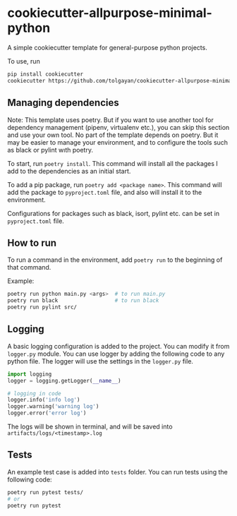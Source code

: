 # cookiecutter-allpurpose-minimal-python

A simple cookiecutter template for general-purpose python projects.

To use, run

```bash
pip install cookiecutter
cookiecutter https://github.com/tolgayan/cookiecutter-allpurpose-minimal-python
```


## Managing dependencies

Note: This template uses poetry. But if you want to use another tool for dependency management (pipenv, virtualenv etc.), you can skip this section
and use your own tool. No part of the template depends on poetry. But it may be easier to manage your environment, and
to configure the tools such as black or pylint wıth poetry. 


To start, run `poetry install`. This command will install all the packages I add to the dependencies as an initial start.

To add a pip package, run `poetry add <package name>`. This command will add the package to `pyproject.toml` file, and also
will install it to the environment.

Configurations for packages such as black, isort, pylint etc. can be set in `pyproject.toml` file.


## How to run

To run a command in the environment, add `poetry run` to the beginning of that command.

Example:

```bash
poetry run python main.py <args>  # to run main.py 
poetry run black                  # to run black 
poetry run pylint src/ 
```


## Logging

A basic logging configuration is added to the project. You can modify it from `logger.py` module. You can use
logger by adding the following code to any python file. The logger will use the settings in the `logger.py` file.

```python
import logging
logger = logging.getLogger(__name__)

# logging in code
logger.info('info log')
logger.warning('warning log')
logger.error('error log')
```

The logs will be shown in terminal, and will be saved into `artifacts/logs/<timestamp>.log`

## Tests

An example test case is added into `tests` folder. You can run tests using the following code:

```bash
poetry run pytest tests/
# or
poetry run pytest
```
